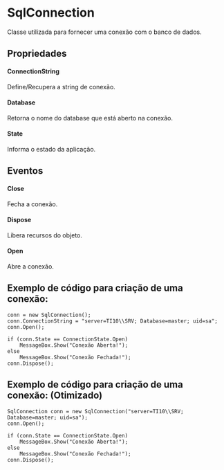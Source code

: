 # SqlConnection
Classe utilizada para fornecer uma conexão com o banco de dados.

## Propriedades

#### ConnectionString     
Define/Recupera a string de conexão.
#### Database             
Retorna o nome do database que está aberto na conexão.
#### State                
Informa o estado da aplicação.


## Eventos
#### Close
Fecha a conexão.
#### Dispose
Libera recursos do objeto.
#### Open 
Abre a conexão.



## Exemplo de código para criação de uma conexão:

```SqlConnection conn;
conn = new SqlConnection();
conn.ConnectionString = "server=TI10\\SRV; Database=master; uid=sa";
conn.Open();

if (conn.State == ConnectionState.Open)
    MessageBox.Show("Conexão Aberta!");
else
    MessageBox.Show("Conexão Fechada!");
conn.Dispose();
```





## Exemplo de código para criação de uma conexão: (Otimizado)

``` 
SqlConnection conn = new SqlConnection("server=TI10\\SRV; Database=master; uid=sa");
conn.Open();

if (conn.State == ConnectionState.Open)
    MessageBox.Show("Conexão Aberta!");
else
    MessageBox.Show("Conexão Fechada!");
conn.Dispose();




